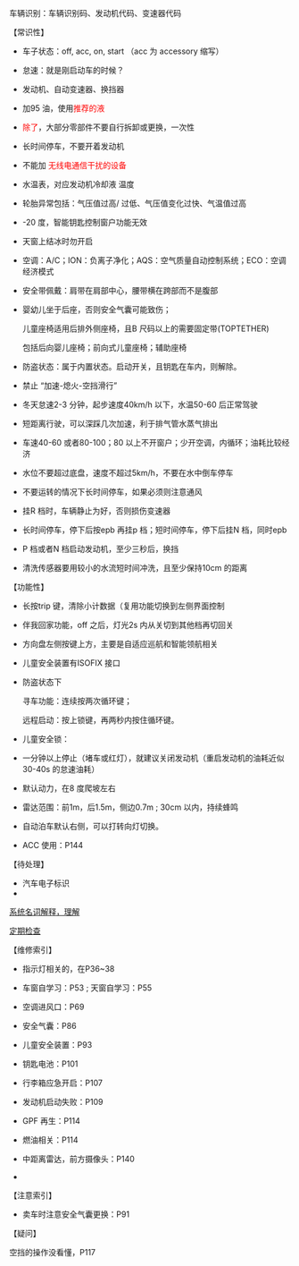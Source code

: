 

车辆识别：车辆识别码、发动机代码、变速器代码  



【常识性】  

- 车子状态：off, acc, on, start （acc 为 accessory 缩写）  

- 怠速：就是刚启动车的时候？

- 发动机、自动变速器、换挡器  

- 加95 油，使用<font color=red>推荐的液</font>   

- <font color=red>除了</font>，大部分零部件不要自行拆卸或更换，一次性   

- 长时间停车，不要开着发动机  

- 不能加 <font color=red>无线电通信干扰的设备</font>  

- 水温表，对应发动机冷却液 温度  

- 轮胎异常包括：气压值过高/ 过低、气压值变化过快、气温值过高  

- -20 度，智能钥匙控制窗户功能无效   

- 天窗上结冰时勿开启  

- 空调：A/C；ION：负离子净化；AQS：空气质量自动控制系统；ECO：空调经济模式     

- 安全带佩戴：肩带在肩部中心，腰带横在跨部而不是腹部    

- 婴幼儿坐于后座，否则安全气囊可能致伤；

  儿童座椅适用后排外侧座椅，且B 尺码以上的需要固定带(TOPTETHER)      

  包括后向婴儿座椅；前向式儿童座椅；辅助座椅  

- 防盗状态：属于内置状态。启动开关，且钥匙在车内，则解除。  

- 禁止 “加速-熄火-空挡滑行”  

- 冬天怠速2-3 分钟，起步速度40km/h 以下，水温50-60 后正常驾驶  

- 短距离行驶，可以深踩几次加速，利于排气管水蒸气排出  

- 车速40-60 或者80-100；80 以上不开窗户；少开空调，内循环；油耗比较经济  

- 水位不要超过底盘，速度不超过5km/h，不要在水中倒车停车      

- 不要运转的情况下长时间停车，如果必须则注意通风    

- 挂R 档时，车辆静止为好，否则损伤变速器  

- 长时间停车，停下后按epb 再挂p 档；短时间停车，停下后挂N 档，同时epb  

- P 档或者N 档启动发动机，至少三秒后，换挡

- 清洗传感器要用较小的水流短时间冲洗，且至少保持10cm 的距离



【功能性】

- 长按trip 键，清除小计数据（复用功能切换到左侧界面控制    

- 伴我回家功能，off 之后，灯光2s 内从关切到其他档再切回关  

- 方向盘左侧按键上方，主要是自适应巡航和智能领航相关  

- 儿童安全装置有ISOFIX 接口  

- 防盗状态下

  寻车功能：连续按两次循环键；  

  远程启动：按上锁键，再两秒内按住循环键。  

- 儿童安全锁：

- 一分钟以上停止（堵车或红灯），就建议关闭发动机（重启发动机的油耗近似 30-40s 的怠速油耗）  

- 默认动力，在8 度爬坡左右    

- 雷达范围：前1m，后1.5m，侧边0.7m ; 30cm 以内，持续蜂鸣  

- 自动泊车默认右侧，可以打转向灯切换。  

-   ACC 使用：P144   



【待处理】

- 汽车电子标识  
- 



[系统名词解释，理解]()  

[定期检查]()  



【维修索引】

- 指示灯相关的，在P36~38    

- 车窗自学习：P53 ; 天窗自学习：P55  

- 空调进风口：P69  

- 安全气囊：P86    

- 儿童安全装置：P93    

- 钥匙电池：P101   

- 行李箱应急开启：P107    

- 发动机启动失败：P109      

- GPF 再生：P114

- 燃油相关：P114  

- 中距离雷达，前方摄像头：P140  

- 

  

【注意索引】

- 卖车时注意安全气囊更换：P91  



【疑问】

空挡的操作没看懂，P117  

